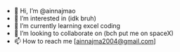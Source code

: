 - 👋 Hi, I’m @ainnajmao
- 👀 I’m interested in (idk bruh)
- 🌱 I’m currently learning excel coding
- 💞️ I’m looking to collaborate on (bch put me on spaceX)
- 📫 How to reach me [ainnajma2004@gmail.com]

<!---
ainnajmao/ainnajmao is a ✨ special ✨ repository because its `README.md` (this file) appears on your GitHub profile.
You can click the Preview link to take a look at your changes.
--->
